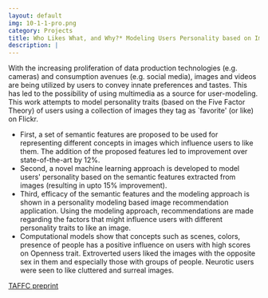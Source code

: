 ```yaml
---
layout: default
img: 10-1-1-pro.png
category: Projects
title: Who Likes What, and Why?* Modeling Users Personality based on Image Likes
description: |
---
```

With the increasing proliferation of data production technologies (e.g. cameras) and consumption avenues (e.g. social media), images and videos are being utilized by users to convey innate preferences and tastes. This has led to the possibility of using multimedia as a source for user-modeling. This work attempts to model personality traits (based on the Five Factor Theory) of users using a collection of images they tag as `favorite' (or like) on Flickr. 
  * First, a set of semantic features are proposed to be used for representing different concepts in images which influence users to like them. The addition of the proposed features led to improvement over state-of-the-art by 12\%. 
  * Second, a novel machine learning approach is developed to model users' personality based on the semantic features extracted from images (resulting in upto 15\% improvement). 
  * Third, efficacy of the semantic features and the modeling approach is shown in a personality modeling based image recommendation application. Using the modeling approach, recommendations are made regarding the factors that might influence users with different personality traits to like an image.
  * Computational models show that concepts such as scenes, colors, presence of people has a positive influence on users with high scores on Openness trait. Extroverted users liked the images with the opposite sex in them and especially those with groups of people. Neurotic users were seen to like cluttered  and surreal images. 
  
[TAFFC preprint](https://www.dropbox.com/s/nk1eunrmiqv8t9t/R2.pdf?dl=1)
